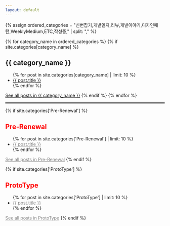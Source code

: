 ```yaml
---
layout: default
---
```


<head>
    <meta name="google-site-verification" content="swFW3uc8I4itY8f-nuRC4KyC8OevDsMkTn_SnB_sOGE" />
</head>

{% assign ordered_categories = "신변잡기,개발일지,리뷰,개발이야기,디자인패턴,WeeklyMedium,ETC,작성중," | split: "," %}

{% for category_name in ordered_categories %}
{% if site.categories[category_name] %}
<h2>{{ category_name }}</h2>
<ul>
{% for post in site.categories[category_name] | limit: 10 %}
<li>
    <a href="{{ post.url }}">{{ post.title }}</a>
</li>
{% endfor %}
</ul>
<a href="/categories/{{ category_name }}">See all posts in {{ category_name }}</a>
{% endif %}
{% endfor %}

<hr style="border: 1px solid;">

{% if site.categories['Pre-Renewal'] %}
<h2 style="color: red;">Pre-Renewal</h2>
<ul>
{% for post in site.categories['Pre-Renewal'] | limit: 10 %}
<li>
    <a style="color: gray;" href="{{ post.url }}">{{ post.title }}</a>
</li>
{% endfor %}
</ul>
<a style="color: gray;" href="/categories/Pre-Renewal">See all posts in Pre-Renewal</a>
{% endif %}

{% if site.categories['ProtoType'] %}
<h2 style="color: red;">ProtoType</h2>
<ul>
{% for post in site.categories['ProtoType'] | limit: 10 %}
<li>
    <a style="color: gray;" href="{{ post.url }}">{{ post.title }}</a>
</li>
{% endfor %}
</ul>
<a style="color: gray;" href="/categories/ProtoType">See all posts in ProtoType</a>
{% endif %}